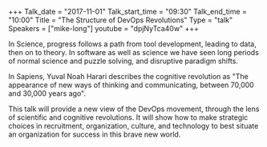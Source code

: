 +++
Talk_date = "2017-11-01"
Talk_start_time = "09:30"
Talk_end_time = "10:00"
Title = "The Structure of DevOps Revolutions"
Type = "talk"
Speakers = ["mike-long"]
youtube = "dpjNyTca40w"
+++

In Science, progress follows a path from tool development, leading to data, then on to theory. In software as well as science we have seen long periods of normal science and puzzle solving, and disruptive paradigm shifts. 

In Sapiens, Yuval Noah Harari describes the cognitive revolution as "The appearance of new ways of thinking and communicating, between 70,000 and 30,000 years ago".  

This talk will provide a new view of the DevOps movement, through the lens of scientific and cognitive revolutions.  It will show how to make strategic choices in recruitment, organization, culture, and technology to best situate an organization for success in this brave new world.
